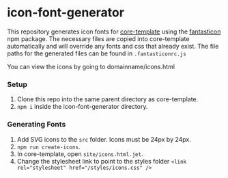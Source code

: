 # icon-font-generator
This repository generates icon fonts for [core-template](https://github.com/shift72/core-template) using the [fantasticon](https://www.npmjs.com/package/fantasticon) npm package. The necessary files are copied into core-template automatically and will override any fonts and css that already exist. The file paths for the generated files can be found in `.fantasticonrc.js`

You can view the icons by going to domainname/icons.html

### Setup
1. Clone this repo into the same parent directory as core-template.
2. `npm i` inside the icon-font-generator directory.
### Generating Fonts
1. Add SVG icons to the `src` folder. Icons must be 24px by 24px.
2. `npm run create-icons`.
3. In core-template, open `site/icons.html.jet`.
4. Change the stylesheet link to point to the styles folder `<link rel="stylesheet" href="/styles/icons.css" />`
